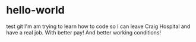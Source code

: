# hello-world
test git 
I'm am trying to learn how to code so I can leave Craig Hospital and have a real job. With better pay! And better working conditions! 
